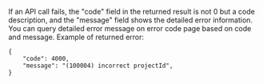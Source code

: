 If an API call fails, the "code" field in the returned result is not 0 but a code description, and the "message" field shows the detailed error information. You can query detailed error message on error code page based on code and message.
Example of returned error:
```
{
    "code": 4000,
    "message": "(100004) incorrect projectId",
}
```

